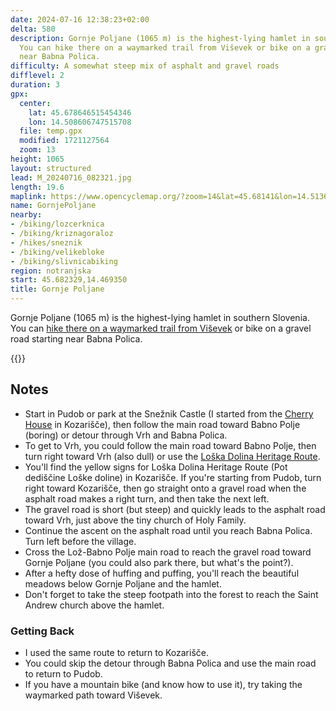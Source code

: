 ```yaml
---
date: 2024-07-16 12:38:23+02:00
delta: 580
description: Gornje Poljane (1065 m) is the highest-lying hamlet in southern Slovenia.
  You can hike there on a waymarked trail from Viševek or bike on a gravel road starting
  near Babna Polica.
difficulty: A somewhat steep mix of asphalt and gravel roads
difflevel: 2
duration: 3
gpx:
  center:
    lat: 45.678646515454346
    lon: 14.508606747515708
  file: temp.gpx
  modified: 1721127564
  zoom: 13
height: 1065
layout: structured
lead: M_20240716_082321.jpg
length: 19.6
maplink: https://www.opencyclemap.org/?zoom=14&lat=45.68141&lon=14.5136&layers=B0000
name: GornjePoljane
nearby:
- /biking/lozcerknica
- /biking/kriznagoraloz
- /hikes/sneznik
- /biking/velikebloke
- /biking/slivnicabiking
region: notranjska
start: 45.682329,14.469350
title: Gornje Poljane
---
```

Gornje Poljane (1065 m) is the highest-lying hamlet in southern Slovenia. You can [hike there on a waymarked trail from Viševek](https://www.loskadolina.info/en/gornje-poljane-1065-m.html) or bike on a gravel road starting near Babna Polica.

{{<hike-details>}}

## Notes

* Start in Pudob or park at the Snežnik Castle (I started from the [Cherry House](https://www.loskadolina.info/en/apartment-sneznik.html) in Kozarišče), then follow the main road toward Babno Polje (boring) or detour through Vrh and Babna Polica.
* To get to Vrh, you could follow the main road toward Babno Polje, then turn right toward Vrh (also dull) or use the [Loška Dolina Heritage Route](https://www.loskadolina.info/en/the-loska-dolina-heritage-rout.html).
* You'll find the yellow signs for Loška Dolina Heritage Route (Pot dediščine Loške doline) in Kozarišče. If you're starting from Pudob, turn right toward Kozarišče, then go straight onto a gravel road when the asphalt road makes a right turn, and then take the next left.
* The gravel road is short (but steep) and quickly leads to the asphalt road toward Vrh, just above the tiny church of Holy Family.
* Continue the ascent on the asphalt road until you reach Babna Polica. Turn left before the village.
* Cross the Lož-Babno Polje main road to reach the gravel road toward Gornje Poljane (you could also park there, but what's the point?).
* After a hefty dose of huffing and puffing, you'll reach the beautiful meadows below Gornje Poljane and the hamlet.
* Don't forget to take the steep footpath into the forest to reach the Saint Andrew church above the hamlet.

### Getting Back

* I used the same route to return to Kozarišče.
* You could skip the detour through Babna Polica and use the main road to return to Pudob.
* If you have a mountain bike (and know how to use it), try taking the waymarked path toward Viševek.
